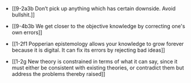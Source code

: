 - [[9-2a3b Don’t pick up anything which has certain downside. Avoid bullshit.]]
- [[9-4b3b We get closer to the objective knowledge by correcting one's own errors]]

- [[1-2f1 Popperian epistemology allows your knowledge to grow forever because it is digital. It can fix its errors by rejecting bad ideas]]

- [[1-2g New theory is constrained in terms of what it can say, since it must either be consistent with existing theories, or contradict them but address the problems thereby raised]]
